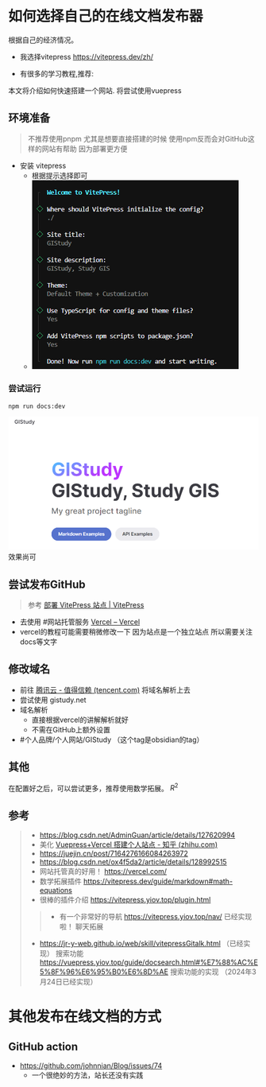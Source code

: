 # 如何选择自己的在线文档发布器
根据自己的经济情况。
- 我选择vitepress
https://vitepress.dev/zh/

- 有很多的学习教程,推荐:

本文将介绍如何快速搭建一个网站.
将尝试使用vuepress


## 环境准备
> 不推荐使用pnpm 尤其是想要直接搭建的时候
> 使用npm反而会对GitHub这样的网站有帮助 因为部署更方便
- 安装 vitepress
	- 根据提示选择即可
	- ![alt text](<Pasted image 20240320143531.png>)
### 尝试运行
```
npm run docs:dev
```

![alt text](<Pasted image 20240320143805.png>)
效果尚可
## 尝试发布GitHub
> 参考 [部署 VitePress 站点 | VitePress](https://vitepress.dev/zh/guide/deploy) 
- 去使用 #网站托管服务 [Vercel – Vercel](https://vercel.com/shiqis-projects-2c9efbee)
- vercel的教程可能需要稍微修改一下 因为站点是一个独立站点 所以需要关注docs等文字

## 修改域名
- 前往 [腾讯云 - 值得信赖 (tencent.com)](https://cloud.tencent.com/)  将域名解析上去
- 尝试使用 gistudy.net
- 域名解析
	- 直接根据vercel的讲解解析就好
	- 不需在GitHub上额外设置 
- #个人品牌/个人网站/GIStudy  （这个tag是obsidian的tag）

## 其他
在配置好之后，可以尝试更多，推荐使用数学拓展。
$R^2$

## 参考
> - https://blog.csdn.net/AdminGuan/article/details/127620994
> - 美化  [Vuepress+Vercel 搭建个人站点 - 知乎 (zhihu.com)](https://zhuanlan.zhihu.com/p/359899236)
> - https://juejin.cn/post/7164276166084263972
> - https://blog.csdn.net/ox4f5da2/article/details/128992515
> - 网站托管真的好用！ https://vercel.com/ 
> - 数学拓展插件 https://vitepress.dev/guide/markdown#math-equations 
> - 很棒的插件介绍 https://vitepress.yiov.top/plugin.html 
> > - 有一个非常好的导航 https://vitepress.yiov.top/nav/  已经实现啦！
> 聊天拓展
> - https://jr-y-web.github.io/web/skill/vitepressGitalk.html （已经实现）
> 搜索功能 https://vuepress.yiov.top/guide/docsearch.html#%E7%88%AC%E5%8F%96%E6%95%B0%E6%8D%AE 搜索功能的实现 （2024年3月24日已经实现）


# 其他发布在线文档的方式
## GitHub action
- https://github.com/johnnian/Blog/issues/74 
  - 一个很绝妙的方法，站长还没有实践